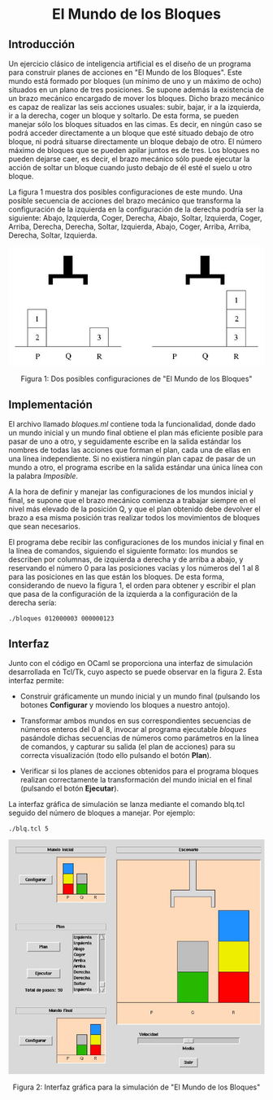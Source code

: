 <h1 align="center">El Mundo de los Bloques</h1>

## Introducción

Un ejercicio clásico de inteligencia artificial es el diseño de un programa para construir planes de acciones en "El Mundo de
los Bloques". Este mundo está formado por bloques (un mínimo de uno y un máximo de ocho) situados en un plano de tres
posiciones. Se supone además la existencia de un brazo mecánico encargado de mover los bloques. Dicho brazo mecánico es capaz
de realizar las seis acciones usuales: subir, bajar, ir a la izquierda, ir a la derecha, coger un bloque y soltarlo. De esta
forma, se pueden manejar sólo los bloques situados en las cimas. Es decir, en ningún caso se podrá acceder directamente a un
bloque que esté situado debajo de otro bloque, ni podrá situarse directamente un bloque debajo de otro. El número máximo de
bloques que se pueden apilar juntos es de tres. Los bloques no pueden dejarse caer, es decir, el brazo mecánico sólo puede
ejecutar la acción de soltar un bloque cuando justo debajo de él esté el suelo u otro bloque.

La figura 1 muestra dos posibles configuraciones de este mundo. Una posible secuencia de acciones del brazo mecánico que
transforma la configuración de la izquierda en la configuración de la derecha podría ser la siguiente: Abajo, Izquierda, Coger,
Derecha, Abajo, Soltar, Izquierda, Coger, Arriba, Derecha, Derecha, Soltar, Izquierda, Abajo, Coger, Arriba, Arriba, Derecha,
Soltar, Izquierda.

<div align="center">
  <img alt="Figura 1" src="img/figura1.jpg" />
  <p>Figura 1: Dos posibles configuraciones de "El Mundo de los Bloques"</p>
</div>

## Implementación

El archivo llamado *bloques.ml* contiene toda la funcionalidad, donde dado un mundo inicial y un mundo final obtiene el plan más
eficiente posible para pasar de uno a otro, y seguidamente escribe en la salida estándar los nombres de todas las acciones que
forman el plan, cada una de ellas en una línea independiente. Si no existiera ningún plan capaz de pasar de un mundo a otro, el
programa escribe en la salida estándar una única línea con la palabra *Imposible*.

A la hora de definir y manejar las configuraciones de los mundos inicial y final, se supone que el brazo mecánico comienza a
trabajar siempre en el nivel más elevado de la posición Q, y que el plan obtenido debe devolver el brazo a esa misma posición
tras realizar todos los movimientos de bloques que sean necesarios.

El programa debe recibir las configuraciones de los mundos inicial y final en la línea de comandos, siguiendo el siguiente
formato: los mundos se describen por columnas, de izquierda a derecha y de arriba a abajo, y reservando el número 0 para las
posiciones vacías y los números del 1 al 8 para las posiciones en las que están los bloques. De esta forma, considerando de
nuevo la figura 1, el orden para obtener y escribir el plan que pasa de la configuración de la izquierda a la configuración
de la derecha sería:

```
./bloques 012000003 000000123
```

## Interfaz

Junto con el código en OCaml se proporciona una interfaz de simulación desarrollada en Tcl/Tk, cuyo aspecto se puede
observar en la figura 2. Esta interfaz permite:

- Construir gráficamente un mundo inicial y un mundo final (pulsando los botones **Configurar** y moviendo los bloques a nuestro
antojo).

- Transformar ambos mundos en sus correspondientes secuencias de números enteros del 0 al 8, invocar al programa ejecutable
*bloques* pasándole dichas secuencias de números como parámetros en la línea de comandos, y capturar su salida (el plan de
acciones) para su correcta visualización (todo ello pulsando el botón **Plan**).

- Verificar si los planes de acciones obtenidos para el programa bloques realizan correctamente la transformación del mundo
inicial en el final (pulsando el botón **Ejecutar**).

La interfaz gráfica de simulación se lanza mediante el comando blq.tcl seguido del número de bloques a manejar. Por ejemplo:

```
./blq.tcl 5
```

<div align="center">
  <img alt="Figura 2" src="img/figura2.jpg" />
  <p>Figura 2: Interfaz gráfica para la simulación de "El Mundo de los Bloques"</p>
</div>

